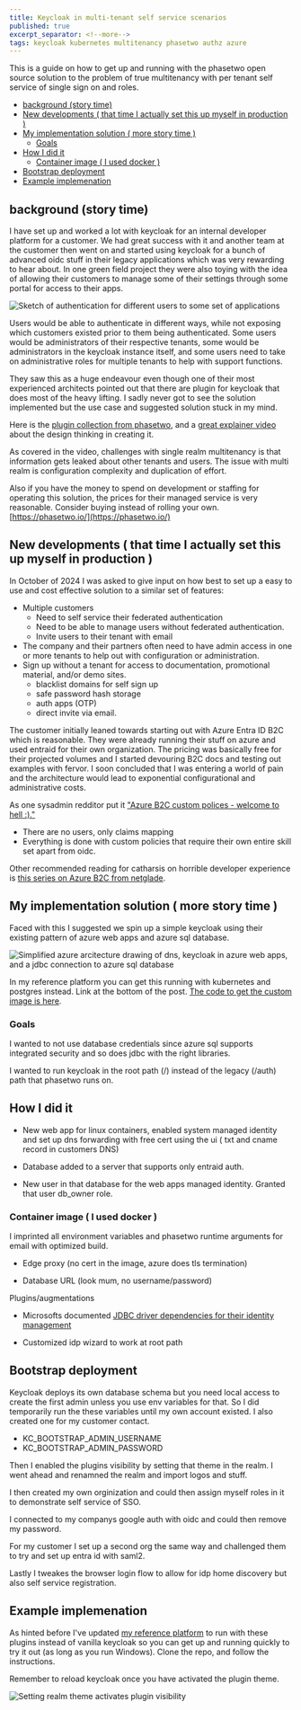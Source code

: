```yaml
---
title: Keycloak in multi-tenant self service scenarios
published: true
excerpt_separator: <!--more-->
tags: keycloak kubernetes multitenancy phasetwo authz azure
---
```


This is a guide on how to get up and running with the phasetwo open source solution to the problem of true multitenancy with per tenant self service of single sign on and roles.

<!--more-->

- [background (story time)](#background-story-time)
- [New developments ( that time I actually set this up myself in production )](#new-developments--that-time-i-actually-set-this-up-myself-in-production-)
- [My implementation solution ( more story time )](#my-implementation-solution--more-story-time-)
  - [Goals](#goals)
- [How I did it](#how-i-did-it)
  - [Container image ( I used docker )](#container-image--i-used-docker-)
- [Bootstrap deployment](#bootstrap-deployment)
- [Example implemenation](#example-implemenation)




## background (story time)

I have set up and worked a lot with keycloak for an internal developer platform for a customer. We had great success with it and another team at the customer then went on and started using keycloak for a bunch of advanced oidc stuff in their legacy applications which was very rewarding to hear about. In one green field project they were also toying with the idea of allowing their customers to manage some of their settings through some portal for access to their apps.

![Sketch of authentication for different users to some set of applications](../assets/2024-11-04-img1-keycloak-tenants-users.png)

Users would be able to authenticate in different ways, while not exposing which customers existed prior to them being authenticated. Some users would be administrators of their respective tenants, some would be administrators in the keycloak instance itself, and some users need to take on administrative roles for multiple tenants to help with support functions.

They saw this as a huge endeavour even though one of their most experienced architects pointed out that there are plugin for keycloak that does most of the heavy lifting. I sadly never got to see the solution implemented but the use case and suggested solution stuck in my mind.

Here is the [plugin collection from phasetwo](https://github.com/p2-inc/keycloak-orgs), and a [great explainer video](https://www.youtube.com/watch?v=DNq51wWw3F4) about the design thinking in creating it.

As covered in the video, challenges with single realm multitenancy is that information gets leaked about other tenants and users. The issue with multi realm is configuration complexity and duplication of effort.

Also if you have the money to spend on development or staffing for operating this solution, the prices for their managed service is very reasonable. Consider buying instead of rolling your own. [https://phasetwo.io/](https://phasetwo.io/)

## New developments ( that time I actually set this up myself in production )

In October of 2024 I was asked to give input on how best to set up a easy to use and cost effective solution to a similar set of features:

- Multiple customers
  - Need to self service their federated authentication
  - Need to be able to manage users without federated authentication.
  - Invite users to their tenant with email
- The company and their partners often need to have admin access in one or more tenants to help out with configuration or administration.
- Sign up without a tenant for access to documentation, promotional material, and/or demo sites.
  - blacklist domains for self sign up
  - safe password hash storage
  - auth apps (OTP)
  - direct invite via email.

The customer initially leaned towards starting out with Azure Entra ID B2C which is reasonable. They were already running their stuff on azure and used entraid for their own organization. The pricing was basically free for their projected volumes and I started devouring B2C docs and testing out examples with fervor. I soon concluded that I was entering a world of pain and the architecture would lead to exponential configurational and administrative costs.

As one sysadmin redditor put it ["Azure B2C custom polices - welcome to hell :)."](https://www.reddit.com/r/sysadmin/comments/10l1i9v/azure_ad_b2c_custom_policy_problem/j5uxnd1/)

- There are no users, only claims mapping
- Everything is done with custom policies that require their own entire skill set apart from oidc.

Other recommended reading for catharsis on horrible developer experience is [this series on Azure B2C from netglade](https://www.netglade.cz/en/blog/azure-active-directory-b2c-developer-experience).

## My implementation solution ( more story time )

Faced with this I suggested we spin up a simple keycloak using their existing pattern of azure web apps and azure sql database.

![Simplified azure arcitecture drawing of dns, keycloak in azure web apps, and a jdbc connection to azure sql database](../assets/2024-11-04-img2-azure-architecture.png)

In my reference platform you can get this running with kubernetes and postgres instead. Link at the bottom of the post. [The code to get the custom image is here](https://github.com/QuadmanSWE/ds-ref-platform/tree/main/multitenant-keycloak).

### Goals

I wanted to not use database credentials since azure sql supports integrated security and so does jdbc with the right libraries.

I wanted to run keycloak in the root path (/) instead of the legacy (/auth) path that phasetwo runs on.

## How I did it

- New web app for linux containers, enabled system managed identity and set up dns forwarding with free cert using the ui ( txt and cname record in customers DNS)

- Database added to a server that supports only entraid auth.

- New user in that database for the web apps managed identity. Granted that user db_owner role.


### Container image ( I used docker )

I imprinted all environment variables and phasetwo runtime arguments for email with optimized build.

- Edge proxy (no cert in the image, azure does tls termination)

- Database URL (look mum, no username/password)

Plugins/augmentations

- Microsofts documented [JDBC driver dependencies for their identity management](https://learn.microsoft.com/en-us/sql/connect/jdbc/connecting-using-azure-active-directory-authentication?view=sql-server-ver16#client-setup-requirements)

- Customized idp wizard to work at root path

## Bootstrap deployment

Keycloak deploys its own database schema but you need local access to create the first admin unless you use env variables for that. So I did temporarily run the these variables until my own account existed. I also created one for my customer contact.

- KC_BOOTSTRAP_ADMIN_USERNAME
- KC_BOOTSTRAP_ADMIN_PASSWORD

Then I enabled the plugins visibility by setting that theme in the realm. I went ahead and renamned the realm and import logos and stuff.

I then created my own orginization and could then assign myself roles in it to demonstrate self service of SSO.

I connected to my companys google auth with oidc and could then remove my password.

For my customer I set up a second org the same way and challenged them to try and set up entra id with saml2.

Lastly I tweakes the browser login flow to allow for idp home discovery but also self service registration.

## Example implemenation

As hinted before I've updated [my reference platform](https://github.com/QuadmanSWE/ds-ref-platform) to run with these plugins instead of vanilla keycloak so you can get up and running quickly to try it out (as long as you run Windows). Clone the repo, and follow the instructions.

Remember to reload keycloak once you have activated the plugin theme.

![Setting realm theme activates plugin visibility](../assets/2024-11-04-img3-realm-themes.png)

